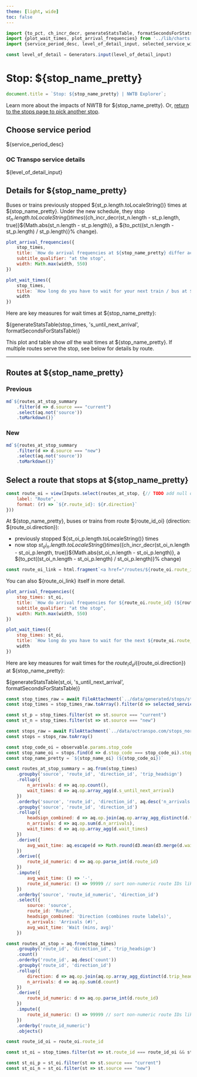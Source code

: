 ```yaml
---
theme: [light, wide]
toc: false
---
```


```js
import {to_pct, ch_incr_decr, generateStatsTable, formatSecondsForStatsTable, md} from '../lib/helpers.js'
import {plot_wait_times, plot_arrival_frequencies} from '../lib/charts.js'
import {service_period_desc, level_of_detail_input, selected_service_windows, selected_service_ids} from '../lib/controls.js'

const level_of_detail = Generators.input(level_of_detail_input)
```


# Stop: ${stop_name_pretty}

```js
document.title = `Stop: ${stop_name_pretty} | NWTB Explorer`;
```

Learn more about the impacts of NWTB for ${stop_name_pretty}. Or, [return to the stops page to pick another stop](/stops).

## Choose service period

${service_period_desc}

<div class="grid grid-cols-2" style="grid-auto-rows: auto;">
	<div class="card">
		<h3>OC Transpo service details</h3>
		${level_of_detail_input}
	</div>
</div>


## Details for ${stop_name_pretty}

Buses or trains previously stopped ${st_p.length.toLocaleString()} times at ${stop_name_pretty}. Under the new schedule, they stop ${st_n.length.toLocaleString()} times (${ch_incr_decr(st_n.length - st_p.length, true)}${Math.abs(st_n.length - st_p.length)}, a ${to_pct((st_n.length - st_p.length) / st_p.length)}% change).

```js
plot_arrival_frequencies({
    stop_times,
    title: `How do arrival frequencies at ${stop_name_pretty} differ across service windows?`,
    subtitle_qualifier: "at the stop",
    width: Math.max(width, 550)
})
```

```js
plot_wait_times({
    stop_times,
    title: `How long do you have to wait for your next train / bus at ${stop_name_pretty}?`,
    width
})
```

Here are key measures for wait times at ${stop_name_pretty}:

${generateStatsTable(stop_times, 's_until_next_arrival', formatSecondsForStatsTable)}

This plot and table show _all_ the wait times at ${stop_name_pretty}. If multiple routes serve the stop, see below for details by route.


***


## Routes at ${stop_name_pretty}

<div class="grid grid-cols-2">
    <div class="card">
        <h3>Previous</h3>

```js
md`${routes_at_stop_summary
    .filter(d => d.source === "current")
    .select(aq.not('source'))
    .toMarkdown()}`
```


</div>
<div class="card">
    <h3>New</h3>


```js
md`${routes_at_stop_summary
    .filter(d => d.source === "new")
    .select(aq.not('source'))
    .toMarkdown()}`
```

</div>
</div>



## Select a route that stops at ${stop_name_pretty}

```js
const route_oi = view(Inputs.select(routes_at_stop, {// TODO add null options back to this, so we don't automatically render everything
    label: "Route",
    format: (r) => `${r.route_id}: ${r.direction}`
}))
```

At ${stop_name_pretty}, buses or trains from route ${route_id_oi} (direction: ${route_oi.direction}):
- previously stopped ${st_oi_p.length.toLocaleString()} times
- now stop ${st_oi_n.length.toLocaleString()} times (${ch_incr_decr(st_oi_n.length - st_oi_p.length, true)}${Math.abs(st_oi_n.length - st_oi_p.length)}, a ${to_pct((st_oi_n.length - st_oi_p.length) / st_oi_p.length)}% change)

```js
const route_oi_link = html.fragment`<a href="/routes/${route_oi.route_id}">explore route ${route_id_oi}</a>`
```

You can also ${route_oi_link} itself in more detail.

```js
plot_arrival_frequencies({
    stop_times: st_oi,
    title: `How do arrival frequencies for ${route_oi.route_id} (${route_oi.direction}) at ${stop_name_pretty} differ across service windows?`,
    subtitle_qualifier: "at the stop",
    width: Math.max(width, 550)
})
```

```js
plot_wait_times({
    stop_times: st_oi,
    title: `How long do you have to wait for the next ${route_oi.route_id} (${route_oi.direction}) at ${stop_name_pretty}?`,
    width
})
```

Here are key measures for wait times for the ${route_id_oi} (${route_oi.direction}) at ${stop_name_pretty}:

${generateStatsTable(st_oi, 's_until_next_arrival', formatSecondsForStatsTable)}


<!-- Loading -->

```js
const stop_times_raw = await FileAttachment(`../data/generated/stops/stop_times/${observable.params.stop_code}.parquet`).parquet()
const stop_times = stop_times_raw.toArray().filter(d => selected_service_windows(level_of_detail).includes(d.service_window) && selected_service_ids(level_of_detail).includes(d.service_id))

const st_p = stop_times.filter(st => st.source === "current")
const st_n = stop_times.filter(st => st.source === "new")
```

```js
const stops_raw = await FileAttachment(`../data/octranspo.com/stops_normalized.parquet`).parquet()
const stops = stops_raw.toArray()
```

```js
const stop_code_oi = observable.params.stop_code
const stop_name_oi = stops.find(d => d.stop_code === stop_code_oi).stop_name_normalized
const stop_name_pretty = `${stop_name_oi} (${stop_code_oi})`
```

```js
const routes_at_stop_summary = aq.from(stop_times)
    .groupby('source', 'route_id', 'direction_id', 'trip_headsign')
    .rollup({
        n_arrivals: d => aq.op.count(),
        wait_times: d => aq.op.array_agg(d.s_until_next_arrival)
    })
    .orderby('source', 'route_id', 'direction_id', aq.desc('n_arrivals'))
    .groupby('source', 'route_id', 'direction_id')
    .rollup({
        headsign_combined: d => aq.op.join(aq.op.array_agg_distinct(d.trip_headsign), ', '),
        n_arrivals: d => aq.op.sum(d.n_arrivals),
        wait_times: d => aq.op.array_agg(d.wait_times)
    })
    .derive({
        avg_wait_time: aq.escape(d => Math.round(d3.mean(d3.merge(d.wait_times)) / 60))
    })
    .derive({
        route_id_numeric: d => aq.op.parse_int(d.route_id)
    })
    .impute({
        avg_wait_time: () => '-',
        route_id_numeric: () => 99999 // sort non-numeric route IDs like "E1" to the end of the list
    })
    .orderby('source', 'route_id_numeric', 'direction_id')
    .select({
        source: 'source',
        route_id: 'Route',
        headsign_combined: 'Direction (combines route labels)',
        n_arrivals: 'Arrivals (#)',
        avg_wait_time: 'Wait (mins, avg)'
    })

const routes_at_stop = aq.from(stop_times)
    .groupby('route_id', 'direction_id', 'trip_headsign')
    .count()
    .orderby('route_id', aq.desc('count'))
    .groupby('route_id', 'direction_id')
    .rollup({
        direction: d => aq.op.join(aq.op.array_agg_distinct(d.trip_headsign), ', '),
        n_arrivals: d => aq.op.sum(d.count)
    })
    .derive({
        route_id_numeric: d => aq.op.parse_int(d.route_id)
    })
    .impute({
        route_id_numeric: () => 99999 // sort non-numeric route IDs like "E1" to the end of the list
    })
    .orderby('route_id_numeric')
    .objects()
```

```js
const route_id_oi = route_oi.route_id

const st_oi = stop_times.filter(st => st.route_id === route_id_oi && st.direction_id === route_oi.direction_id)

const st_oi_p = st_oi.filter(st => st.source === "current")
const st_oi_n = st_oi.filter(st => st.source === "new")
```

